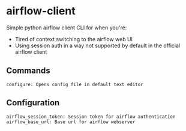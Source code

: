 # airflow-client

Simple python airflow client CLI for when you're:
  - Tired of context switching to the airflow web UI
  - Using session auth in a way not supported by default in the official airflow client

## Commands

    configure: Opens config file in default text editor


## Configuration
    airflow_session_token: Session token for airflow authentication
    airflow_base_url: Base url for airflow webserver


